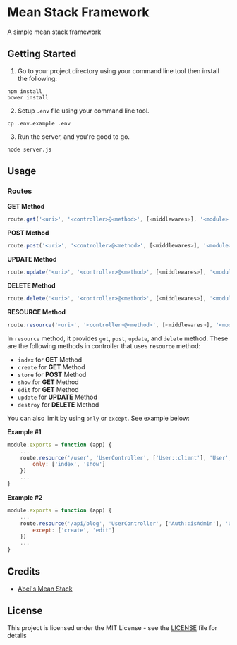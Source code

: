 # Mean Stack Framework

A simple mean stack framework

## Getting Started

1. Go to your project directory using your command line tool then install the following:

```
npm install
bower install
```

2. Setup `.env` file using your command line tool.

```
cp .env.example .env
```

3. Run the server, and you're good to go.

```
node server.js
```

## Usage

### Routes

**GET Method**

```js
route.get('<uri>', '<controller>@<method>', [<middlewares>], '<module>')
```

**POST Method**

```js
route.post('<uri>', '<controller>@<method>', [<middlewares>], '<module>')
```

**UPDATE Method**

```js
route.update('<uri>', '<controller>@<method>', [<middlewares>], '<module>')
```

**DELETE Method**

```js
route.delete('<uri>', '<controller>@<method>', [<middlewares>], '<module>')
```

**RESOURCE Method**

```js
route.resource('<uri>', '<controller>@<method>', [<middlewares>], '<module>', {only|except})
```

In `resource` method, it provides `get`, `post`, `update`, and `delete` method. These are the following methods in controller that uses `resource` method:

- `index` for **GET** Method
- `create` for **GET** Method
- `store` for **POST** Method
- `show` for **GET** Method
- `edit` for **GET** Method
- `update` for **UPDATE** Method
- `destroy` for **DELETE** Method

You can also limit by using `only` or `except`. See example below:

**Example #1**

```js
module.exports = function (app) {
    ...
    route.resource('/user', 'UserController', ['User::client'], 'User', {
        only: ['index', 'show']
    })
    ...
}
``` 

**Example #2**

```js
module.exports = function (app) {
    ...
    route.resource('/api/blog', 'UserController', ['Auth::isAdmin'], 'User', {
        except: ['create', 'edit']
    })
    ...
}
```

## Credits

  - [Abel's Mean Stack](https://github.com/abelardovaje/mean-stack-chat-room)

## License

This project is licensed under the MIT License - see the [LICENSE](https://github.com/jcmlumacad/mean-stack-framework/blob/master/LICENSE) file for details
